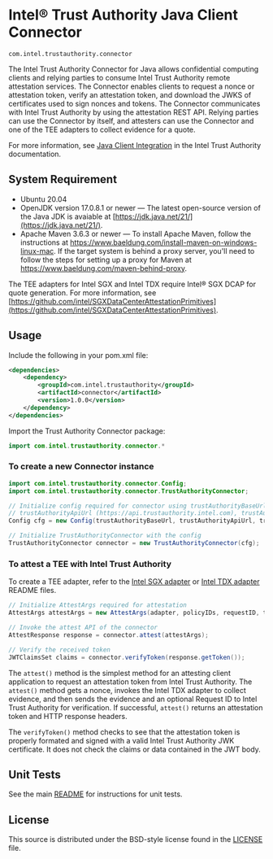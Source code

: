 # Intel® Trust Authority Java Client Connector

`com.intel.trustauthority.connector`

The Intel Trust Authority Connector for Java allows confidential computing clients and relying parties to consume Intel Trust Authority remote attestation services. The Connector enables clients to request a nonce or attestation token, verify an attestation token, and download the JWKS of certificates used to sign nonces and tokens. The Connector communicates with Intel Trust Authority by using the attestation REST API. Relying parties can use the Connector by itself, and attesters can use the Connector and one of the TEE adapters to collect evidence for a quote. 

For more information, see [Java Client Integration](https://docs.trustauthority.intel.com/main/articles/integrate-java-client.html) in the Intel Trust Authority documentation.

## System Requirement

- Ubuntu 20.04
- OpenJDK version 17.0.8.1 or newer — The latest open-source version of the Java JDK is avaiable at [https://jdk.java.net/21/](https://jdk.java.net/21/).
- Apache Maven 3.6.3 or newer — To install Apache Maven, follow the instructions at https://www.baeldung.com/install-maven-on-windows-linux-mac. If the target system is behind a proxy server, you'll need to follow the steps for setting up a proxy for Maven at https://www.baeldung.com/maven-behind-proxy. 

The TEE adapters for Intel SGX and Intel TDX require Intel® SGX DCAP for quote generation. For more information, see [https://github.com/intel/SGXDataCenterAttestationPrimitives](https://github.com/intel/SGXDataCenterAttestationPrimitives).

## Usage

Include the following in your pom.xml file:

```xml
<dependencies>
    <dependency>
        <groupId>com.intel.trustauthority</groupId>
        <artifactId>connector</artifactId>
        <version>1.0.0</version>
    </dependency>
</dependencies>
```

Import the Trust Authority Connector package:

```java
import com.intel.trustauthority.connector.*
```

### To create a new Connector instance

```java
import com.intel.trustauthority.connector.Config;
import com.intel.trustauthority.connector.TrustAuthorityConnector;

// Initialize config required for connector using trustAuthorityBaseUrl (https://portal.trustauthority.intel.com),
// trustAuthorityApiUrl (https://api.trustauthority.intel.com), trustAuthorityApiKey, and retryConfig.
Config cfg = new Config(trustAuthorityBaseUrl, trustAuthorityApiUrl, trustAuthorityApiKey, retryConfig);

// Initialize TrustAuthorityConnector with the config
TrustAuthorityConnector connector = new TrustAuthorityConnector(cfg);
```

### To attest a TEE with Intel Trust Authority

To create a TEE adapter,  refer to the [Intel SGX adapter](../sgx/README.md) or [Intel TDX adapter](../tdx/README.md) README files.

```java
// Initialize AttestArgs required for attestation
AttestArgs attestArgs = new AttestArgs(adapter, policyIDs, requestID, tokenSigningAlg, policyMustMatch);

// Invoke the attest API of the connector
AttestResponse response = connector.attest(attestArgs);

// Verify the received token
JWTClaimsSet claims = connector.verifyToken(response.getToken());
```

The `attest()` method is the simplest method for an attesting client application to request an attestation token from Intel Trust Authority. The `attest()` method gets a nonce, invokes the Intel TDX adapter to collect evidence, and then sends the evidence and an optional Request ID to Intel Trust Authority for verification. If successful, `attest()` returns an attestation token and HTTP response headers.

The `verifyToken()` method checks to see that the attestation token is properly formated and signed with a valid Intel Trust Authority JWK certificate. It does not check the claims or data contained in the JWT body.


## Unit Tests

See the main [README](../README.md) for instructions for unit tests.

## License

This source is distributed under the BSD-style license found in the [LICENSE](../LICENSE)
file.
